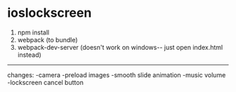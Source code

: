 # ioslockscreen

1. npm install
2. webpack (to bundle)
3. webpack-dev-server (doesn't work on windows-- just open index.html instead)

------

changes:
-camera
-preload images
-smooth slide animation
-music volume
-lockscreen cancel button
